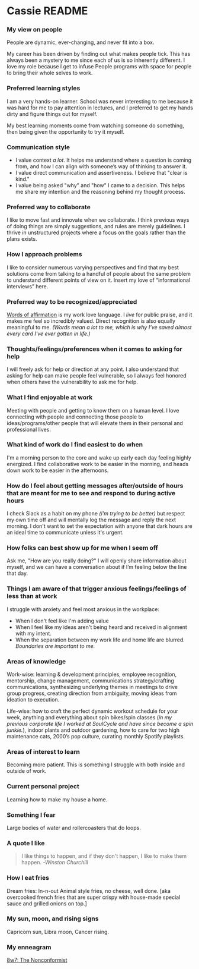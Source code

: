 # Cassie README

### My view on people

People are dynamic, ever-changing, and never fit into a box. 

My career has been driven by finding out what makes people tick. This has always been a mystery to me since each of us is so inherently different. I love my role because I get to infuse People programs with space for people to bring their whole selves to work.

### Preferred learning styles

I am a very hands-on learner. School was never interesting to me because it was hard for me to pay attention in lectures, and I preferred to get my hands dirty and figure things out for myself. 

My best learning moments come from watching someone do something, then being given the opportunity to try it myself.

### Communication style

 - I value context *a lot*. It helps me understand where a question is coming from, and how I can align with someone’s way of thinking to answer it.  
 - I value direct communication and assertiveness. I believe that "clear is kind."
 - I value being asked "why" and "how" I came to a decision. This helps me share my intention and the reasoning behind my thought process.

### Preferred way to collaborate

I like to move fast and innovate when we collaborate. I think previous ways of doing things are simply suggestions, and rules are merely guidelines. I thrive in unstructured projects where a focus on the goals rather than the plans exists.

### How I approach problems

I like to consider numerous varying perspectives and find that my best solutions come from talking to a handful of people about the same problem to understand different points of view on it. Insert my love of “informational interviews” here.

### Preferred way to be recognized/appreciated

[Words of affirmation](https://www.5lovelanguages.com/learn) is my work love language. I *live* for public praise, and it makes me feel so incredibly valued. Direct recognition is also equally meaningful to me. *(Words mean a lot to me, which is why I’ve saved almost every card I've ever gotten in life.)*

### Thoughts/feelings/preferences when it comes to asking for help

I will freely ask for help or direction at any point. I also understand that asking for help can make people feel vulnerable, so I always feel honored when others have the vulnerability to ask me for help.

### What I find enjoyable at work

Meeting with people and getting to know them on a human level. I love connecting with people and connecting those people to ideas/programs/other people that will elevate them in their personal and professional lives.

### What kind of work do I find easiest to do when

I'm a morning person to the core and wake up early each day feeling highly energized. I find collaborative work to be easier in the morning, and heads down work to be easier in the afternoons.

### How do I feel about getting messages after/outside of hours that are meant for me to see and respond to during active hours

I check Slack as a habit on my phone *(i'm trying to be better)* but respect my own time off and will mentally log the message and reply the next morning. I don't want to set the expectation with anyone that dark hours are an ideal time to communicate unless it's urgent. 

### How folks can best show up for me when I seem off

Ask me, "How are you really doing?" I will openly share information about myself, and we can have a conversation about if I’m feeling below the line that day. 

### Things I am aware of that trigger anxious feelings/feelings of less than at work

I struggle with anxiety and feel most anxious in the workplace:

 - When I don't feel like I'm adding value
 - When I feel like my ideas aren't being heard and received in alignment with my intent.
 - When the separation between my work life and home life are blurred. *Boundaries are important to me.*


### Areas of knowledge

Work-wise: learning & development principles, employee recognition, mentorship, change management, communications strategy/crafting communications, synthesizing underlying themes in meetings to drive group progress, creating direction from ambiguity, moving ideas from ideation to execution. 

Life-wise: how to craft the perfect dynamic workout schedule for your week, anything and everything about spin bikes/spin classes (*in my previous corporate life I worked at SoulCycle and have since become a spin junkie.*), indoor plants and outdoor gardening, how to care for two high maintenance cats, 2000’s pop culture, curating monthly Spotify playlists.

### Areas of interest to learn

Becoming more patient. This is something I struggle with both inside and outside of work.

### Current personal project

Learning how to make my house a home.

### Something I fear

Large bodies of water and rollercoasters that do loops.

### A quote I like

> I like things to happen, and if they don't happen, I like to make them happen.
>  *-Winston Churchill*


### How I eat fries

Dream fries: In-n-out Animal style fries, no cheese, well done. [aka overcooked french fries that are super crispy with house-made special sauce and grilled onions on top.]

### My sun, moon, and rising signs

Capricorn sun, Libra moon, Cancer rising. 


### My enneagram

[8w7: The Nonconformist](https://www.crystalknows.com/enneagram/type-8/wing-7)
